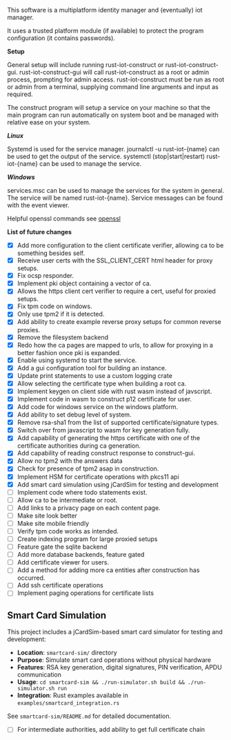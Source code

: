 This software is a multiplatform identity manager and (eventually) iot manager.

It uses a trusted platform module (if available) to protect the program configuration (it contains passwords).

**Setup**

General setup will include running rust-iot-construct or rust-iot-construct-gui. rust-iot-construct-gui will call rust-iot-construct as a root or admin process, prompting for admin access. rust-iot-construct must be run as root or admin from a terminal, supplying command line arguments and input as required.

The construct program will setup a service on your machine so that the main program can run automatically on system boot and be managed with relative ease on your system.

***Linux***

Systemd is used for the service manager. journalctl -u rust-iot-{name} can be used to get the output of the service. systemctl (stop|start|restart) rust-iot-{name} can be used to manage the service.

***Windows***

services.msc can be used to manage the services for the system in general. The service will be named rust-iot-{name}. Service messages can be found with the event viewer.

Helpful openssl commands see [openssl](openssl.md)

**List of future changes**

- [x] Add more configuration to the client certificate verifier, allowing ca to be something besides self.
- [x] Receive user certs with the SSL_CLIENT_CERT html header for proxy setups.
- [x] Fix ocsp responder.
- [x] Implement pki object containing a vector of ca.
- [x] Allows the https client cert verifier to require a cert, useful for proxied setups.
- [x] Fix tpm code on windows.
- [x] Only use tpm2 if it is detected.
- [x] Add ability to create example reverse proxy setups for common reverse proxies.
- [x] Remove the filesystem backend
- [x] Redo how the ca pages are mapped to urls, to allow for proxying in a better fashion once pki is expanded.
- [x] Enable using systemd to start the service.
- [x] Add a gui configuration tool for building an instance.
- [x] Update print statements to use a custom logging crate
- [x] Allow selecting the certificate type when building a root ca.
- [x] Implement keygen on client side with rust wasm instead of javscript.
- [x] Implement code in wasm to construct p12 certificate for user.
- [x] Add code for windows service on the windows platform.
- [x] Add ability to set debug level of system.
- [x] Remove rsa-sha1 from the list of supported certificate/signature types.
- [x] Switch over from javascript to wasm for key generation fully.
- [x] Add capability of generating the https certificate with one of the certificate authorities during ca generation.
- [x] Add capability of reading construct response to construct-gui.
- [x] Allow no tpm2 with the answers data
- [x] Check for presence of tpm2 asap in construction.
- [x] Implement HSM for certificate operations with pkcs11 api
- [x] Add smart card simulation using jCardSim for testing and development
- [ ] Implement code where todo statements exist.
- [ ] Allow ca to be intermediate or root.
- [ ] Add links to a privacy page on each content page.
- [ ] Make site look better
- [ ] Make site mobile friendly
- [ ] Verify tpm code works as intended.
- [ ] Create indexing program for large proxied setups
- [ ] Feature gate the sqlite backend
- [ ] Add more database backends, feature gated
- [ ] Add certificate viewer for users.
- [ ] Add a method for adding more ca entities after construction has occurred.
- [ ] Add ssh certificate operations
- [ ] Implement paging operations for certificate lists

## Smart Card Simulation

This project includes a jCardSim-based smart card simulator for testing and development:

- **Location**: `smartcard-sim/` directory
- **Purpose**: Simulate smart card operations without physical hardware
- **Features**: RSA key generation, digital signatures, PIN verification, APDU communication
- **Usage**: `cd smartcard-sim && ./run-simulator.sh build && ./run-simulator.sh run`
- **Integration**: Rust examples available in `examples/smartcard_integration.rs`

See `smartcard-sim/README.md` for detailed documentation.
- [ ] For intermediate authorities, add ability to get full certificate chain